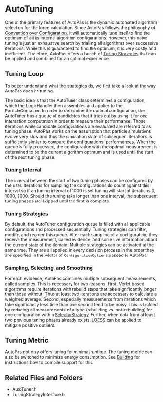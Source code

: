 # AutoTuning

One of the primary features of AutoPas is the dynamic automated algorithm selection for the force calculation.
Since AutoPas follows the philosophy of [Convention over Configuration](https://en.wikipedia.org/wiki/Convention_over_configuration), it will automatically tune itself to find the optimum of all its internal algorithm configurations.
However, this naive tuning is just an exhaustive search by trialling all algorithms over successive iterations.
While this is guaranteed to find the optimum, it is very costly and inefficient.
Therefore, AutoPas offers a bunch of [Tuning Strategies](https://github.com/AutoPas/AutoPas/blob/master/src/autopas/options/TuningStrategyOption.h) that can be applied and combined for an optimal experience.

## Tuning Loop
To better understand what the strategies do, we first take a look at the way AutoPas does its tuning.

The basic idea is that the AutoTuner class determines a configuration, which the LogicHandler then assembles and applies to the ParticleContainer.
In order to determine the optimal configuration, the AutoTuner has a queue of candidates that it tries out by using it for one interaction computation in order to measure their performance.
Those iterations while candidate configurations are evaluated are referred to as tuning phase.
AutoPas works on the assumption that particle simulations evolve very slow and thus the simulation state of subsequent iterations is sufficiently similar to compare the configurations' performances.
When the queue is fully processed, the configuration with the optimal measurement is determined to be the current algorithm optimum and is used until the start of the next tuning phase.

### Tuning Interval
The interval between the start of two tuning phases can be configured by the user.
Iterations for sampling the configurations do count against this interval so if an tuning interval of 1000 is set tuning will start at iterations 0, 1000, 2000.
Should the tuning take longer than one interval, the subsequent tuning phases are skipped until the first is complete.

### Tuning Strategies
By default, the AutoTuner configuration queue is filled with all applicable configurations and processed sequentially.
Tuning strategies can filter, modify, and reorder this queue.
After each sampling of a configuration, they receive the measurement, called evidence, and some live information about the current state of the domain.
Multiple strategies can be activated at the same time.
They are all applied in every decision process in the order they are specified in the vector of `ConfigurationOption`s passed to AutoPas.

### Sampling, Selecting, and Smoothing
For each evidence, AutoPas combines multiple subsequent measurements, called samples.
This is necessary for two reasons.
First, Verlet based algorithms require iterations with rebuild steps that take significantly longer than those without.
Thus at least two iterations are necessary to calculate a weighted average.
Second, especially measurements from iterations which take significantly less time than one second tend to be noisy.
This is tackled by reducing all measurements of a type (rebuilding vs. not-rebuilding) for one configuration with a [SelectorStrategy](https://github.com/AutoPas/AutoPas/blob/master/src/autopas/options/SelectorStrategyOption.h).
Further, when data from at least two previous tuning phases already exists, [LOESS](https://en.wikipedia.org/wiki/Local_regression) can be applied to mitigate positive outliers.

## Tuning Metric
AutoPas not only offers tuning for minimal runtime.
The tuning metric can also be switched to minimize energy consumption.
See [Building](https://github.com/AutoPas/AutoPas/blob/master/docs/userdoc/Building.md) for instructions how to compile support for this.

## Related Files and Folders
- AutoTuner.h
- TuningStrategyInterface.h
